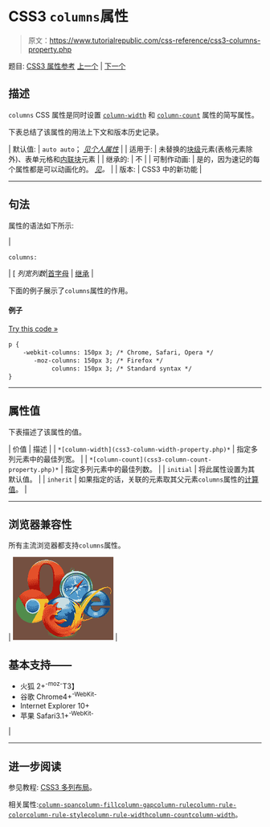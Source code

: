 # CSS3 `columns`属性

> 原文：<https://www.tutorialrepublic.com/css-reference/css3-columns-property.php>

题目: [CSS3 属性参考](css3-properties.php) [上一个](css3-column-width-property.php) | [下一个](css-content-property.php)

## 描述

`columns` CSS 属性是同时设置 [`column-width`](css3-column-width-property.php) 和 [`column-count`](css3-column-count-property.php) 属性的简写属性。

下表总结了该属性的用法上下文和版本历史记录。

| 默认值: | `auto auto`； *[见个人属性](#property-values)* |
| 适用于: | 未替换的[块级](../css-tutorial/css-visual-formatting.php#block-level)元素(表格元素除外)、表单元格和[内联块](../css-tutorial/css-visual-formatting.php#inline-level)元素 |
| 继承的: | 不 |
| 可制作动画: | 是的，因为速记的每个属性都是可以动画化的。 [*见*](css-animatable-properties.php)*。* |
| 版本: | CSS3 中的新功能 |

* * *

## 句法

属性的语法如下所示:

| 

```
columns: 
```

 | [ *列宽列数*&#124;[首字母](../definitions.php#initial) &#124; [继承](../definitions.php#inherit) |

下面的例子展示了`columns`属性的作用。

#### 例子

[Try this code »](../codelab.php?topic=css3&file=columns-property "Try this code using online Editor")

```
p {
    -webkit-columns: 150px 3; /* Chrome, Safari, Opera */
       -moz-columns: 150px 3; /* Firefox */
            columns: 150px 3; /* Standard syntax */
}
```

* * *

## 属性值

下表描述了该属性的值。

| 价值 | 描述 |
| `*[column-width](css3-column-width-property.php)*` | 指定多列元素中的最佳列宽。 |
| `*[column-count](css3-column-count-property.php)*` | 指定多列元素中的最佳列数。 |
| `initial` | 将此属性设置为其默认值。 |
| `inherit` | 如果指定的话，关联的元素取其父元素`columns`属性的[计算值](../definitions.php#computed-value)。 |

* * *

## 浏览器兼容性

所有主流浏览器都支持`columns`属性。

| ![Browsers Icon](img/e9331123c77668c1832e541c2fca1002.png) | 

## 基本支持——

*   火狐 2+<sup class="badge">-moz-</sup>T3】
*   谷歌 Chrome4+<sup class="badge">-WebKit-</sup>
*   Internet Explorer 10+
*   苹果 Safari3.1+<sup class="badge">-WebKit-</sup>

 |

* * *

## 进一步阅读

参见教程: [CSS3 多列布局](../css-tutorial/css3-multi-column-layouts.php)。

相关属性:[`column-span`](css3-column-span-property.php)[`column-fill`](css3-column-fill-property.php)[`column-gap`](css3-column-gap-property.php)[`column-rule`](css3-column-rule-property.php)[`column-rule-color`](css3-column-rule-color-property.php)[`column-rule-style`](css3-column-rule-style-property.php)[`column-rule-width`](css3-column-rule-width-property.php)[`column-count`](css3-column-count-property.php)[`column-width`](css3-column-width-property.php)。